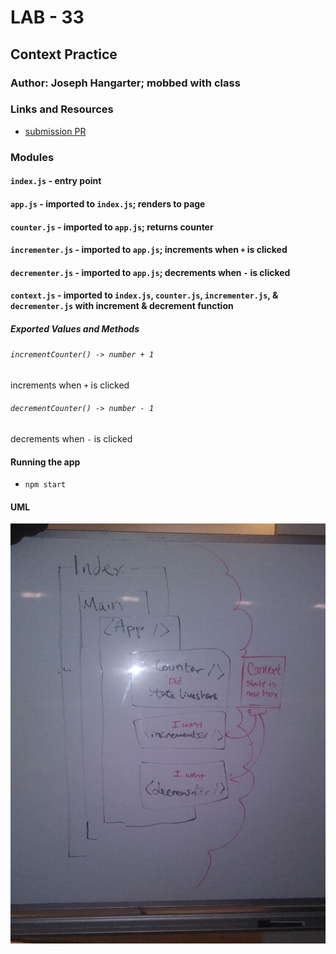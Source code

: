 # LAB - 33

## Context Practice

### Author: Joseph Hangarter; mobbed with class

### Links and Resources
* [submission PR]()

### Modules
#### `index.js` - entry point
#### `app.js` - imported to `index.js`; renders to page
#### `counter.js` - imported to `app.js`; returns counter
#### `incrementer.js` - imported to `app.js`; increments when `+` is clicked
#### `decrementer.js` - imported to `app.js`; decrements when `-` is clicked
#### `context.js` - imported to `index.js`, `counter.js`, `incrementer.js`, & `decrementer.js` with increment & decrement function

##### Exported Values and Methods

###### `incrementCounter() -> number + 1`
increments when `+` is clicked

###### `decrementCounter() -> number - 1`
decrements when `-` is clicked

#### Running the app
* `npm start`
  
#### UML
![UML](./src/image/UML.jpg)
